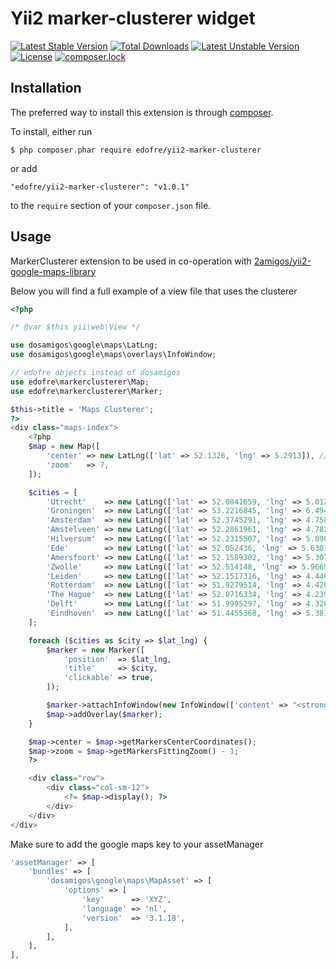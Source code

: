 # Yii2 marker-clusterer widget

[![Latest Stable Version](https://poser.pugx.org/edofre/yii2-marker-clusterer/v/stable)](https://packagist.org/packages/edofre/yii2-marker-clusterer)
[![Total Downloads](https://poser.pugx.org/edofre/yii2-marker-clusterer/downloads)](https://packagist.org/packages/edofre/yii2-marker-clusterer)
[![Latest Unstable Version](https://poser.pugx.org/edofre/yii2-marker-clusterer/v/unstable)](https://packagist.org/packages/edofre/yii2-marker-clusterer)
[![License](https://poser.pugx.org/edofre/yii2-marker-clusterer/license)](https://packagist.org/packages/edofre/yii2-marker-clusterer)
[![composer.lock](https://poser.pugx.org/edofre/yii2-marker-clusterer/composerlock)](https://packagist.org/packages/edofre/yii2-marker-clusterer)

## Installation

The preferred way to install this extension is through [composer](http://getcomposer.org/download/).

To install, either run

```
$ php composer.phar require edofre/yii2-marker-clusterer
```

or add

```
"edofre/yii2-marker-clusterer": "v1.0.1"
```

to the ```require``` section of your `composer.json` file.

## Usage 

MarkerClusterer extension to be used in co-operation with [2amigos/yii2-google-maps-library](https://github.com/2amigos/yii2-google-maps-library)

Below you will find a full example of a view file that uses the clusterer
```php
<?php

/* @var $this yii\web\View */

use dosamigos\google\maps\LatLng;
use dosamigos\google\maps\overlays\InfoWindow;

// edofre objects instead of dosamigos
use edofre\markerclusterer\Map;
use edofre\markerclusterer\Marker;

$this->title = 'Maps Clusterer';
?>
<div class="maps-index">
	<?php
	$map = new Map([
		'center' => new LatLng(['lat' => 52.1326, 'lng' => 5.2913]), // Center of Netherlands
		'zoom'   => 7,
	]);

	$cities = [
		'Utrecht'    => new LatLng(['lat' => 52.0841659, 'lng' => 5.0124518]),
		'Groningen'  => new LatLng(['lat' => 53.2216845, 'lng' => 6.4947123]),
		'Amsterdam'  => new LatLng(['lat' => 52.3745291, 'lng' => 4.7585311]),
		'Amstelveen' => new LatLng(['lat' => 52.2861961, 'lng' => 4.7820703]),
		'Hilversum'  => new LatLng(['lat' => 52.2315507, 'lng' => 5.0905084]),
		'Ede'        => new LatLng(['lat' => 52.052436, 'lng' => 5.6301072]),
		'Amersfoort' => new LatLng(['lat' => 52.1589302, 'lng' => 5.3077834]),
		'Zwolle'     => new LatLng(['lat' => 52.514148, 'lng' => 5.9669147]),
		'Leiden'     => new LatLng(['lat' => 52.1517316, 'lng' => 4.4466504]),
		'Rotterdam'  => new LatLng(['lat' => 51.9279514, 'lng' => 4.4203666]),
		'The Hague'  => new LatLng(['lat' => 52.0716334, 'lng' => 4.2398287]),
		'Delft'      => new LatLng(['lat' => 51.9995297, 'lng' => 4.3286785]),
		'Eindhoven'  => new LatLng(['lat' => 51.4455368, 'lng' => 5.3814706]),
	];

	foreach ($cities as $city => $lat_lng) {
		$marker = new Marker([
			'position'  => $lat_lng,
			'title'     => $city,
			'clickable' => true,
		]);

		$marker->attachInfoWindow(new InfoWindow(['content' => "<strong>{$city}</strong>"]));
		$map->addOverlay($marker);
	}

	$map->center = $map->getMarkersCenterCoordinates();
	$map->zoom = $map->getMarkersFittingZoom() - 1;
	?>

	<div class="row">
		<div class="col-sm-12">
			<?= $map->display(); ?>
		</div>
	</div>
</div>

```


Make sure to add the google maps key to your assetManager

```php
'assetManager' => [
	'bundles' => [
		'dosamigos\google\maps\MapAsset' => [
			'options' => [
				'key'      => 'XYZ',
				'language' => 'nl',
				'version'  => '3.1.18',
			],
		],
	],
],
```
